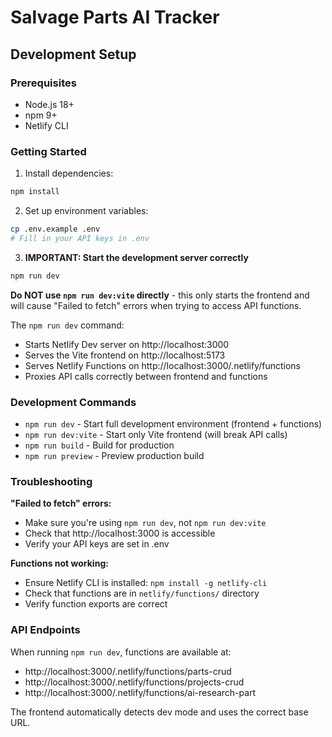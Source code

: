 # Salvage Parts AI Tracker

## Development Setup

### Prerequisites
- Node.js 18+
- npm 9+
- Netlify CLI

### Getting Started

1. Install dependencies:
```bash
npm install
```

2. Set up environment variables:
```bash
cp .env.example .env
# Fill in your API keys in .env
```

3. **IMPORTANT: Start the development server correctly**
```bash
npm run dev
```

**Do NOT use `npm run dev:vite` directly** - this only starts the frontend and will cause "Failed to fetch" errors when trying to access API functions.

The `npm run dev` command:
- Starts Netlify Dev server on http://localhost:3000
- Serves the Vite frontend on http://localhost:5173
- Serves Netlify Functions on http://localhost:3000/.netlify/functions
- Proxies API calls correctly between frontend and functions

### Development Commands

- `npm run dev` - Start full development environment (frontend + functions)
- `npm run dev:vite` - Start only Vite frontend (will break API calls)
- `npm run build` - Build for production
- `npm run preview` - Preview production build

### Troubleshooting

**"Failed to fetch" errors:**
- Make sure you're using `npm run dev`, not `npm run dev:vite`
- Check that http://localhost:3000 is accessible
- Verify your API keys are set in .env

**Functions not working:**
- Ensure Netlify CLI is installed: `npm install -g netlify-cli`
- Check that functions are in `netlify/functions/` directory
- Verify function exports are correct

### API Endpoints

When running `npm run dev`, functions are available at:
- http://localhost:3000/.netlify/functions/parts-crud
- http://localhost:3000/.netlify/functions/projects-crud  
- http://localhost:3000/.netlify/functions/ai-research-part

The frontend automatically detects dev mode and uses the correct base URL.